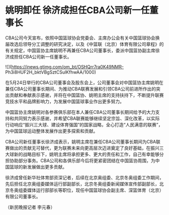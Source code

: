 # 姚明卸任 徐济成担任CBA公司新一任董事长

CBA公司今天宣布，依照中国篮球协会党委会、主席办公会有关中国篮球协会换届改选后领导分工调整的研究决定，以及《中篮联（北京）体育有限公司章程》的有关规定，中国篮协主席姚明不再兼任CBA公司董事长，委派中国篮协副主席徐济成担任CBA公司新一任董事长。

![](https://inews.gtimg.com/om_bt/OSHQrr7ra0K49NMR-
Ph3i8HUF2H_bktVBgSztCSulKfhwAA/1000)

在5月24日举行的CBA公司董事会及股东会上，公司董事会对中国篮协主席姚明在兼任CBA公司董事长期间、为推动CBA联赛发展和引领CBA公司前进所作出的突出贡献和奉献表示感谢，并将在中国篮协、姚明主席的支持扶持下，不断提升联赛竞技水平和品牌影响力，为发展中国篮球事业作出更多努力。

中国篮协主席姚明对各参赛俱乐部在本人兼任CBA公司董事长期间给予的大力支持和共同努力表示感谢，并希望CBA联赛能够继续坚定宗旨、深化改革，以实际行动响应“振兴三大球、建设体育强国”的国家战略，全心打造“人民满意的联赛”，为中国篮球运动整体发展作出更多探索和贡献。

CBA公司新任董事长徐济成表示，姚明主席在兼任CBA公司董事长期间为CBA联赛做出的贡献无可替代，更为联赛未来向更高层次迈进奠定了良好基础，在振兴三大球新的战略目标下，姚明主席将承担更多、更大的责任和工作，自己有幸能够分担协助部分事务。CBA公司和各俱乐部今后将更紧密团结在中国篮协周围，为中国篮球的新发展做出更多贡献。

徐济成曾任新华社体育部资深记者，后续在北京奥组委、北京冬奥组委工作期间，先后担任北京奥组委媒体运行部副部长，北京冬奥组委新闻媒体宣传部副部长，北京冬奥组委媒体运行部部长等职位，现任中国篮球协会副主席、深篮体育（北京）有限公司董事长。

（新民晚报记者 李元春）

